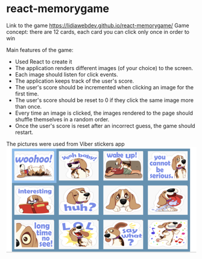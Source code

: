 # react-memorygame
Link to the game https://lidiawebdev.github.io/react-memorygame/
Game concept: there are 12 cards, each card you can click only once in order to win

Main features of the game: 

- Used React to create it
- The application renders different images (of your choice) to the screen.
- Each image should listen for click events.
- The application keeps track of the user's score.
- The user's score should be incremented when clicking an image for the first time.
- The user's score should be reset to 0 if they click the same image more than once.
- Every time an image is clicked, the images rendered to the page should shuffle themselves in a random order.
- Once the user's score is reset after an incorrect guess, the game should restart.

The pictures were used from Viber stickers app
![Goggpic](/images/dogs.png)

